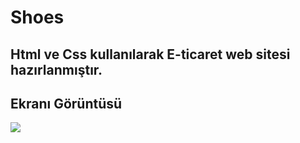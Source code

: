 <h1>Shoes</h1>

<h2> Html ve Css kullanılarak E-ticaret web sitesi hazırlanmıştır.</h2>

<h2>Ekranı Görüntüsü </h2>

![](shoes.gif)

